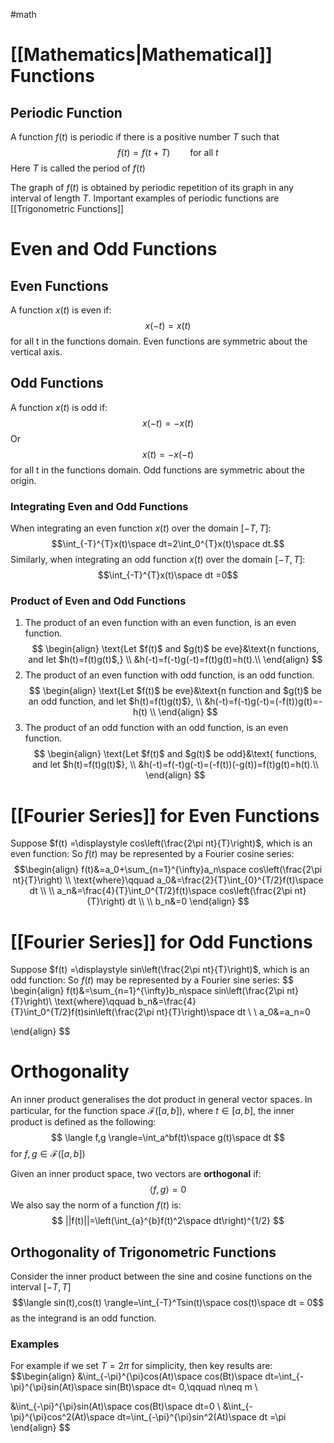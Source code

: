#math
# [[Mathematics|Mathematical]] Functions 

## Periodic Function
A function $f(t)$ is periodic if there is a positive number $T$ such that
$$f(t)=f(t+T)\qquad \text{for all $t$}$$
Here $T$ is called the period of $f(t)$ 

The graph of $f(t)$ is obtained by periodic repetition of its graph in any interval of length $T$. Important examples of periodic functions are [[Trigonometric Functions]]

# Even and Odd Functions
## Even Functions
A function $x(t)$ is even if:
$$x(-t)=x(t)$$
for all t in the functions domain. Even functions are symmetric about the vertical axis.

## Odd Functions
A function $x(t)$ is odd if:
$$x(-t)=-x(t)$$
Or
$$
x(t)=-x(-t)
$$
for all t in the functions domain. Odd functions are symmetric about the origin.

### Integrating Even and Odd Functions
When integrating an even function $x(t)$ over the domain $[-T,T]$:
$$\int_{-T}^{T}x(t)\space dt=2\int_0^{T}x(t)\space dt.$$
Similarly, when integrating an odd function $x(t)$ over the domain $[-T,T]$:
$$\int_{-T}^{T}x(t)\space dt =0$$
### Product of Even and Odd Functions
1. The product of an even function with an even function, is an even function.
$$
\begin{align}
\text{Let $f(t)$ and $g(t)$ be eve}&\text{n functions, and let $h(t)=f(t)g(t)$,} \\
&h(-t)=f(-t)g(-t)=f(t)g(t)=h(t).\\
\end{align}
$$
2. The product of an even function with odd function, is an odd function.
$$
\begin{align}
\text{Let $f(t)$ be eve}&\text{n function and $g(t)$ be an odd function, and let $h(t)=f(t)g(t)$}, \\
&h(-t)=f(-t)g(-t)=(-f(t))g(t)=-h(t) \\
\end{align}
$$
3. The product of an odd function with an odd function, is an even function.
$$
\begin{align}
\text{Let $f(t)$ and $g(t)$ be odd}&\text{ functions, and let $h(t)=f(t)g(t)$}, \\
&h(-t)=f(-t)g(-t)=(-f(t))(-g(t))=f(t)g(t)=h(t).\\
\end{align}
$$

# [[Fourier Series]] for Even Functions
Suppose $f(t) =\displaystyle cos\left(\frac{2\pi nt}{T}\right)$, which is an even function:
So $f(t)$ may be represented by a Fourier cosine series:
$$\begin{align}
f(t)&=a_0+\sum_{n=1}^{\infty}a_n\space cos\left(\frac{2\pi nt}{T}\right) \\
\text{where}\qquad a_0&=\frac{2}{T}\int_{0}^{T/2}f(t)\space dt \\ 
\\
a_n&=\frac{4}{T}\int_0^{T/2}f(t)\space cos\left(\frac{2\pi nt}{T}\right) dt \\
\\
b_n&=0
\end{align}
$$
# [[Fourier Series]] for Odd Functions
Suppose $f(t) =\displaystyle sin\left(\frac{2\pi nt}{T}\right)$, which is an odd function:
So $f(t)$ may be represented by a Fourier sine series:
$$
\begin{align}
f(t)&=\sum_{n=1}^{\infty}b_n\space sin\left(\frac{2\pi nt}{T}\right)\\
\text{where}\qquad b_n&=\frac{4}{T}\int_0^{T/2}f(t)sin\left(\frac{2\pi nt}{T}\right)\space dt \\
\\
a_0&=a_n=0


\end{align}
$$



# Orthogonality
An inner product generalises the dot product in general vector spaces.
In particular, for the function space $\mathscr{F}([a,b])$, where $t\in[a,b]$, the inner product is defined as the following:
$$
\langle f,g \rangle=\int_a^bf(t)\space g(t)\space dt
$$
for $f,g\in\mathscr{F}([a,b])$ 

Given an inner product space, two vectors are **orthogonal** if:
$$\langle f,g \rangle=0$$
We also say the norm of a function $f(t)$ is:
$$
||f(t)||=\left(\int_{a}^{b}f(t)^2\space dt\right)^{1/2}
$$
## Orthogonality of Trigonometric Functions
Consider the inner product between the sine and cosine functions on the interval $[-T,T]$ 
$$\langle sin(t),cos(t) \rangle=\int_{-T}^Tsin(t)\space cos(t)\space dt = 0$$
as the integrand is an odd function.

### Examples
For example if we set $T=2\pi$ for simplicity, then key results are:
$$\begin{align}
&\int_{-\pi}^{\pi}cos(At)\space cos(Bt)\space dt=\int_{-\pi}^{\pi}sin(At)\space sin(Bt)\space dt= 0,\qquad n\neq m \\

&\int_{-\pi}^{\pi}sin(At)\space cos(Bt)\space dt=0 \\
&\int_{-\pi}^{\pi}cos^2(At)\space dt=\int_{-\pi}^{\pi}sin^2(At)\space dt =\pi
\end{align}
$$


```


```